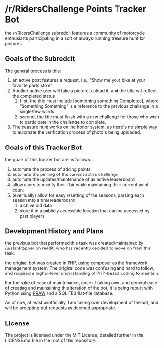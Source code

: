 # /r/RidersChallenge Points Tracker Bot
the /r/RidersChallenge subreddit features a community of motorcycle enthusiasts participating in a sort of always-running treasure hunt for pictures. 

## Goals of the Subreddit
The general process is this: 

1. an active post features a request, i.e., "Show me your bike at your favorite parts store"
2. Another active user will take a picture, upload it, and the title will reflect the completed status
    1. first, the title must include [something something Completed], where "Something Something" is a reference to the previous challenge in a single/few words
    2. second, the title must finish with a new challenge for those who wish to participate in the challenge to complete. 
3. The treasure hunt works on the honor system, as there's no simple way to automate the verification process of photo's being uploaded. 

## Goals of this Tracker Bot
the goals of this tracker bot are as follows:

1. automate the process of adding points 
2. automate the pinning of the current active challenge
3. automate the updates/maintenance of an active leaderboard
4. allow users to modify their flair while maintaining their current point count
5. (eventually) allow for easy resetting of the seasons, parsing each season into a final leaderboard
    1. archive old data
    2. store it in a publicly accessible location that can be accessed by past players

## Development History and Plans
the previous bot that performed this task was created/maintained by /u/slanktapper on reddit, who has recently decided to move on from this task. 

the original bot was created in PHP, using composer as the framework management system. The original code was confusing and hard to follow, and required a higher-level understanding of PHP-based coding to maintain. 

For the sake of ease of maintenance, ease of taking over, and general ease of creating and maintaining this iteration of the bot, it is being rebuilt with Python using [PRAW](https://praw.readthedocs.io/en/stable/) and a SQLITE3 flat-file database. 

As of now, at least unofficially, I am taking over development of the bot, and will be accepting pull requests as deemed appropriate.

## License

The project is licensed under the MIT License, detailed further in the LICENSE.md file in the root of this repository.